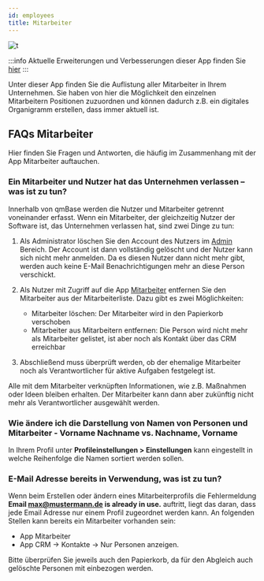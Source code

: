```yaml
---
id: employees
title: Mitarbeiter
---
```


![t](https://caqadmin.blob.core.windows.net/public-screenshots/All%20Integration%20Specs/Employees.png)

:::info Aktuelle Erweiterungen und Verbesserungen dieser App finden Sie [hier](/blog/tags/mitarbeiter)
:::

Unter dieser App finden Sie die Auflistung aller Mitarbeiter in Ihrem Unternehmen. Sie haben von hier die Möglichkeit den einzelnen Mitarbeitern Positionen zuzuordnen und können dadurch z.B. ein digitales Organigramm erstellen, dass immer aktuell ist.

## FAQs Mitarbeiter

Hier finden Sie Fragen und Antworten, die häufig im Zusammenhang mit der App Mitarbeiter auftauchen.

### Ein Mitarbeiter und Nutzer hat das Unternehmen verlassen – was ist zu tun?

Innerhalb von qmBase werden die Nutzer und Mitarbeiter getrennt voneinander erfasst. Wenn ein Mitarbeiter, der gleichzeitig Nutzer der Software ist, das Unternehmen verlassen hat, sind zwei Dinge zu tun:

1. Als Administrator löschen Sie den Account des Nutzers im [Admin](https://app.qmbase.com/Account/findworkspace?returnUrl=/admin/users) Bereich.
   Der Account ist dann vollständig gelöscht und der Nutzer kann sich nicht mehr anmelden.
   Da es diesen Nutzer dann nicht mehr gibt, werden auch keine E-Mail Benachrichtigungen mehr an diese Person verschickt.

2. Als Nutzer mit Zugriff auf die App [Mitarbeiter](https://app.qmbase.com/Account/findworkspace?returnUrl=/employees) entfernen Sie den Mitarbeiter aus der Mitarbeiterliste. Dazu gibt es zwei Möglichkeiten:
   - Mitarbeiter löschen: Der Mitarbeiter wird in den Papierkorb verschoben
   - Mitarbeiter aus Mitarbeitern entfernen: Die Person wird nicht mehr als Mitarbeiter gelistet, ist aber noch als Kontakt über das CRM erreichbar

4. Abschließend muss überprüft werden, ob der ehemalige Mitarbeiter noch als Verantwortlicher für aktive Aufgaben festgelegt ist.

Alle mit dem Mitarbeiter verknüpften Informationen, wie z.B. Maßnahmen oder Ideen bleiben erhalten. Der Mitarbeiter kann dann aber zukünftig nicht mehr als Verantwortlicher ausgewählt werden.

### Wie ändere ich die Darstellung von Namen von Personen und Mitarbeiter - Vorname Nachname vs. Nachname, Vorname

In Ihrem Profil unter **Profileinstellungen > Einstellungen** kann eingestellt in welche Reihenfolge die Namen sortiert werden sollen.

### E-Mail Adresse bereits in Verwendung, was ist zu tun?

Wenn beim Erstellen oder ändern eines Mitarbeiterprofils die Fehlermeldung **Email max@mustermann.de is already in use.** auftritt, liegt das daran, dass jede Email Adresse nur einem Profil zugeordnet werden kann.
An folgenden Stellen kann bereits ein Mitarbeiter vorhanden sein:

- App Mitarbeiter
- App CRM -> Kontakte -> Nur Personen anzeigen.

Bitte überprüfen Sie jeweils auch den Papierkorb, da für den Abgleich auch gelöschte Personen mit einbezogen werden.
